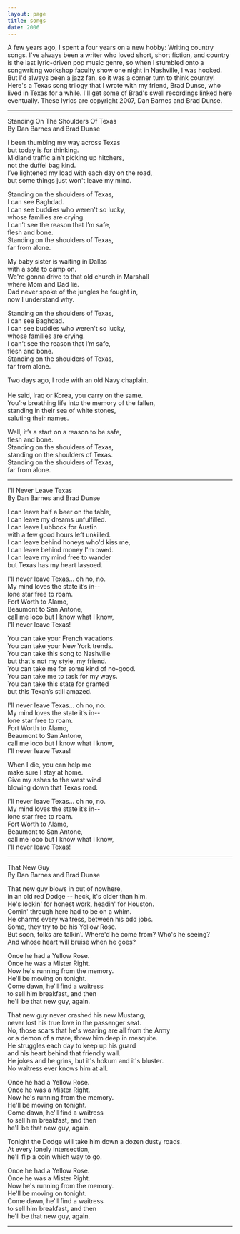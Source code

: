 ```yaml
---
layout: page
title: songs
date: 2006
---
```


A few years ago, I spent a four years on a new hobby: Writing country songs. I've always been a writer who loved short, short fiction, and country is the last lyric-driven pop music genre, so when I stumbled onto a songwriting workshop faculty show one night in Nashville, I was hooked. But I'd always been a jazz fan, so it was a corner turn to think country! Here's a Texas song trilogy that I wrote with my friend, Brad Dunse, who lived in Texas for a while. I'll get some of Brad's swell recordings linked here eventually. These lyrics are copyright 2007, Dan Barnes and Brad Dunse.<br>

---
Standing On The Shoulders Of Texas<br>
By Dan Barnes and Brad Dunse<br>

I been thumbing my way across Texas<br>
but today is for thinking.<br>
Midland traffic ain’t picking up hitchers,<br>
not the duffel bag kind.<br>
I’ve lightened my load with each day on the road,<br>
but some things just won't leave my  mind.<br>

Standing on the shoulders of Texas,<br>
I can see Baghdad.<br>
I can see buddies who weren't so lucky,<br>
whose families are crying.<br>
I can’t see  the reason that I’m safe,<br>
flesh and bone.<br>
Standing on the shoulders of Texas,<br>
far from alone.<br>

My baby sister is waiting in Dallas<br>
with a sofa to camp on.<br>
We're gonna drive to that old church in Marshall<br>
where Mom and Dad lie.<br>
Dad never spoke of the jungles he fought in,<br>
now I understand why.<br>

Standing on the shoulders of Texas,<br>
I can see Baghdad.<br>
I can see buddies who weren't so lucky,<br>
whose families are crying.<br>
I can’t see  the reason that I’m safe,<br>
flesh and bone.<br>
Standing on the shoulders of Texas,<br>
far from alone.<br>

Two days ago, I rode with an old Navy chaplain.<br>  
He said, Iraq or Korea, you carry on the same.<br>
You’re breathing life into the memory of the fallen,<br>
standing in their sea of white stones,<br>
saluting their names.<br>

Well, it’s a start on a reason to be safe,<br>
flesh and bone.<br>
Standing on the shoulders of Texas,<br>
standing on the shoulders of Texas.<br>
Standing on the shoulders of Texas,<br>
far from alone.<br>

---
I'll Never Leave Texas<br>
By Dan Barnes and Brad Dunse<br>

I can leave half a beer on the table,<br>
I can leave my dreams unfulfilled.<br>
I can leave Lubbock for Austin<br>
with a few good hours left unkilled.<br>
I can leave behind honeys who'd kiss me,<br>
I can leave behind money I'm owed.<br>
I can leave my mind free to wander<br>
but Texas has my heart lassoed.<br>

I'll never leave Texas... oh no, no.<br>
My mind loves the state it’s in--<br>
lone star free to roam.<br>
Fort Worth to Alamo,<br>
Beaumont to San Antone,<br>
call me loco but I know what I know,<br>
I'll never leave Texas!<br>

You can take your French vacations.<br>
You can take your New York trends.<br>
You can take this song to Nashville<br>
but that's not my style, my friend.<br>
You can take me for some kind of no-good.<br>
You can take me to task for my ways.<br>
You can take this state for granted<br>
but this Texan’s still amazed.<br>

I'll never leave Texas... oh no, no.<br>
My mind loves the state it’s in--<br>
lone star free to roam.<br>
Fort Worth to Alamo,<br>
Beaumont to San Antone,<br>
call me loco but I know what I know,<br>
I'll never leave Texas!<br>

When I die, you can help me<br>
make sure I stay at home.<br>
Give my ashes to the west wind<br>
blowing down that Texas road.<br>

I'll never leave Texas... oh no, no.<br>
My mind loves the state it’s in--<br>
lone star free to roam.<br>
Fort Worth to Alamo,<br>
Beaumont to San Antone,<br>
call me loco but I know what I know,<br>
I'll never leave Texas!<br>

---
That New Guy<br>
By Dan Barnes and Brad Dunse<br>

That new guy blows in out of nowhere,<br>
in an old red Dodge -- heck, it's older than him.<br>
He's lookin' for honest work, headin' for Houston.<br>
Comin' through here had to be on a whim.<br>
He charms every waitress, between his odd jobs.<br>
Some, they try to be his Yellow Rose.<br>
But soon, folks are talkin'. Where'd he come from? Who's he seeing?<br>
And whose heart will bruise when he goes?<br>

Once he had a Yellow Rose.<br>
Once he was a Mister Right.<br>
Now he's running from the memory.<br>
He'll be moving on tonight.<br>
Come dawn, he'll find a waitress<br>
to sell him breakfast, and then<br>
he'll be that new guy, again.<br>

That new guy never crashed his new Mustang,<br>
never lost his true love in the passenger seat.<br>
No, those scars that he's wearing are all from the Army<br>
or a demon of a mare, threw him deep in mesquite.<br>
He struggles each day to keep up his guard<br>
and his heart behind that friendly wall.<br>
He jokes and he grins, but it's hokum and it's bluster.<br>
No waitress ever knows him at all.<br>

Once he had a Yellow Rose.<br>
Once he was a Mister Right.<br>
Now he's running from the memory.<br>
He'll be moving on tonight.<br>
Come dawn, he'll find a waitress<br>
to sell him breakfast, and then<br>
he'll be that new guy, again.<br>

Tonight the Dodge will take him down a dozen dusty roads.<br>
At every lonely intersection,<br>
he'll flip a coin which way to go.<br>

Once he had a Yellow Rose.<br>
Once he was a Mister Right.<br>
Now he's running from the memory.<br>
He'll be moving on tonight.<br>
Come dawn, he'll find a waitress<br>
to sell him breakfast, and then<br>
he'll be that new guy, again.<br>

---
